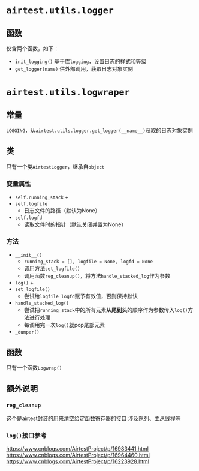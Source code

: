 # `airtest.utils.logger`
## 函数
仅含两个函数，如下：
+ `init_logging()`
基于库`logging`，设置日志的样式和等级
+ `get_logger(name)`
供外部调用，获取日志对象实例

# `airtest.utils.logwraper`
## 常量
`LOGGING`，从`airtest.utils.logger.get_logger(__name__)`获取的日志对象实例

## 类
只有一个类`AirtestLogger`，继承自`object`
### 变量属性
+ `self.running_stack`
  + 
+ `self.logfile`
  + 日志文件的路径（默认为None）
+ `self.logfd`
  + 读取文件时的指针（默认关闭并置为None）
  

### 方法
+ `__init__()`
  + `running_stack = [], logfile = None, logfd = None`
  + 调用方法`set_logfile()`
  + 调用函数`reg_cleanup()`，将方法`handle_stacked_log`作为参数
+ `log()`
  + 
+ `set_logfile()`
  + 尝试给`logfile logfd`赋予有效值，否则保持默认
+ `handle_stacked_log()`
  + 尝试把`running_stack`中的所有元素**从尾到头**的顺序作为参数传入`log()`方法进行处理
  + 每调用完一次`log()`就pop尾部元素
+ `_dumper()`

## 函数
只有一个函数`Logwrap()`



## 额外说明
### `reg_cleanup`
这个是airtest封装的用来清空给定函数寄存器的接口
涉及队列、主从线程等

### `log()`接口参考
https://www.cnblogs.com/AirtestProject/p/16983441.html
https://www.cnblogs.com/AirtestProject/p/16964460.html
https://www.cnblogs.com/AirtestProject/p/16223928.html

 
